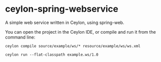 # ceylon-spring-webservice
A simple web service written in Ceylon, using spring-web.

You can open the project in the Ceylon IDE, or compile and run it from the command line:

`ceylon compile source/example/ws/* resource/example/ws/ws.xml`

`ceylon run --flat-classpath example.ws/1.0`
